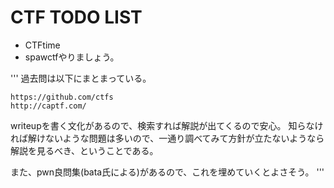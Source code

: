 # CTF TODO LIST
- CTFtime
- spawctfやりましょう。

'''
過去問は以下にまとまっている。

    https://github.com/ctfs
    http://captf.com/

writeupを書く文化があるので、検索すれば解説が出てくるので安心。 知らなければ解けないような問題は多いので、一通り調べてみて方針が立たないようなら解説を見るべき、ということである。

また、pwn良問集(bata氏による)があるので、これを埋めていくとよさそう。
'''
